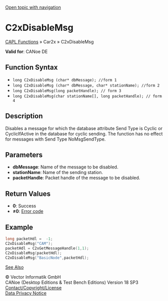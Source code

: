 [Open topic with navigation](../../../../../CANoeDEFamily.htm#Topics/CAPLFunctions/Car2x/Functions/CAPLfunctionC2xDisableMsg.md)

# C2xDisableMsg

[CAPL Functions](../../CAPLfunctions.md) » Car2x » C2xDisableMsg

**Valid for**: CANoe DE

## Function Syntax

- `long C2xDisableMsg (char* dbMessage); //form 1`
- `long C2xDisableMsg (char* dbMessage, char* stationName); //form 2`
- `long C2xDisableMsg(long packetHandle); // form 3`
- `long C2xDisableMsg(char stationName[], long packetHandle); // form 4`

## Description

Disables a message for which the database attribute Send Type is Cyclic or CyclicIfActive in the database for cyclic sending. The function has no effect for messages with Send Type NoMsgSendType.

## Parameters

- **dbMessage**: Name of the message to be disabled.
- **stationName**: Name of the sending station.
- **packetHandle**: Packet handle of the message to be disabled.

## Return Values

- **0**: Success
- **≠0**: [Error code](../CAPLfunctionsCar2xErrorCodes.md)

## Example

```c
long packetHdl =  -1;
C2xDisableMsg("CAM");
packetHdl = C2xGetMessageHandle(1,1);
C2xDisableMsg(packetHdl);
C2xDisableMsg("BasicNode",packetHdl);
```

[See Also](javascript:void(0);)

© Vector Informatik GmbH  
CANoe (Desktop Editions & Test Bench Editions) Version 18 SP3  
[Contact/Copyright/License](../../../Shared/ContactCopyrightLicense.md)  
[Data Privacy Notice](https://www.vector.com/int/en/company/get-info/privacy-policy/)